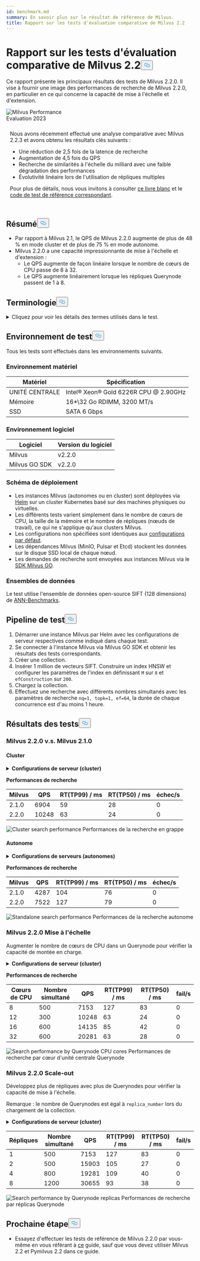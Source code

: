 ```yaml
---
id: benchmark.md
summary: En savoir plus sur le résultat de référence de Milvus.
title: Rapport sur les tests d'évaluation comparative de Milvus 2.2
---
```

<h1 id="Milvus-22-Benchmark-Test-Report" class="common-anchor-header">Rapport sur les tests d'évaluation comparative de Milvus 2.2<button data-href="#Milvus-22-Benchmark-Test-Report" class="anchor-icon" translate="no">
      <svg translate="no"
        aria-hidden="true"
        focusable="false"
        height="20"
        version="1.1"
        viewBox="0 0 16 16"
        width="16"
      >
        <path
          fill="#0092E4"
          fill-rule="evenodd"
          d="M4 9h1v1H4c-1.5 0-3-1.69-3-3.5S2.55 3 4 3h4c1.45 0 3 1.69 3 3.5 0 1.41-.91 2.72-2 3.25V8.59c.58-.45 1-1.27 1-2.09C10 5.22 8.98 4 8 4H4c-.98 0-2 1.22-2 2.5S3 9 4 9zm9-3h-1v1h1c1 0 2 1.22 2 2.5S13.98 12 13 12H9c-.98 0-2-1.22-2-2.5 0-.83.42-1.64 1-2.09V6.25c-1.09.53-2 1.84-2 3.25C6 11.31 7.55 13 9 13h4c1.45 0 3-1.69 3-3.5S14.5 6 13 6z"
        ></path>
      </svg>
    </button></h1><p>Ce rapport présente les principaux résultats des tests de Milvus 2.2.0. Il vise à fournir une image des performances de recherche de Milvus 2.2.0, en particulier en ce qui concerne la capacité de mise à l'échelle et d'extension.</p>
<div class="alert note">
  <div style="display: flex;">
      <div style="flex:0.3;">
        <img translate="no" src="https://zilliz.com/images/whitepaper/performance.png" alt="Milvus Performance Evaluation 2023" />
      </div>
  </div>
  <div style="flex:1;padding: 10px;">
    <p>Nous avons récemment effectué une analyse comparative avec Milvus 2.2.3 et avons obtenu les résultats clés suivants :</p>
    <ul>
      <li>Une réduction de 2,5 fois de la latence de recherche</li>
      <li>Augmentation de 4,5 fois du QPS</li>
      <li>Recherche de similarités à l'échelle du milliard avec une faible dégradation des performances</li>
      <li>Évolutivité linéaire lors de l'utilisation de répliques multiples</li>
    </ul>
    <p>Pour plus de détails, nous vous invitons à consulter <a href="https://zilliz.com/resources/whitepaper/milvus-performance-benchmark">ce livre blanc</a> et le <a href="https://github.com/zilliztech/VectorDBBench">code de test de référence correspondant</a>. </p>
  </div>
</div>
<h2 id="Summary" class="common-anchor-header">Résumé<button data-href="#Summary" class="anchor-icon" translate="no">
      <svg translate="no"
        aria-hidden="true"
        focusable="false"
        height="20"
        version="1.1"
        viewBox="0 0 16 16"
        width="16"
      >
        <path
          fill="#0092E4"
          fill-rule="evenodd"
          d="M4 9h1v1H4c-1.5 0-3-1.69-3-3.5S2.55 3 4 3h4c1.45 0 3 1.69 3 3.5 0 1.41-.91 2.72-2 3.25V8.59c.58-.45 1-1.27 1-2.09C10 5.22 8.98 4 8 4H4c-.98 0-2 1.22-2 2.5S3 9 4 9zm9-3h-1v1h1c1 0 2 1.22 2 2.5S13.98 12 13 12H9c-.98 0-2-1.22-2-2.5 0-.83.42-1.64 1-2.09V6.25c-1.09.53-2 1.84-2 3.25C6 11.31 7.55 13 9 13h4c1.45 0 3-1.69 3-3.5S14.5 6 13 6z"
        ></path>
      </svg>
    </button></h2><ul>
<li>Par rapport à Milvus 2.1, le QPS de Milvus 2.2.0 augmente de plus de 48 % en mode cluster et de plus de 75 % en mode autonome.</li>
<li>Milvus 2.2.0 a une capacité impressionnante de mise à l'échelle et d'extension :<ul>
<li>Le QPS augmente de façon linéaire lorsque le nombre de cœurs de CPU passe de 8 à 32.</li>
<li>Le QPS augmente linéairement lorsque les répliques Querynode passent de 1 à 8.</li>
</ul></li>
</ul>
<h2 id="Terminology" class="common-anchor-header">Terminologie<button data-href="#Terminology" class="anchor-icon" translate="no">
      <svg translate="no"
        aria-hidden="true"
        focusable="false"
        height="20"
        version="1.1"
        viewBox="0 0 16 16"
        width="16"
      >
        <path
          fill="#0092E4"
          fill-rule="evenodd"
          d="M4 9h1v1H4c-1.5 0-3-1.69-3-3.5S2.55 3 4 3h4c1.45 0 3 1.69 3 3.5 0 1.41-.91 2.72-2 3.25V8.59c.58-.45 1-1.27 1-2.09C10 5.22 8.98 4 8 4H4c-.98 0-2 1.22-2 2.5S3 9 4 9zm9-3h-1v1h1c1 0 2 1.22 2 2.5S13.98 12 13 12H9c-.98 0-2-1.22-2-2.5 0-.83.42-1.64 1-2.09V6.25c-1.09.53-2 1.84-2 3.25C6 11.31 7.55 13 9 13h4c1.45 0 3-1.69 3-3.5S14.5 6 13 6z"
        ></path>
      </svg>
    </button></h2><p><details>
<summary>Cliquez pour voir les détails des termes utilisés dans le test.</summary>
<table class="terminology">
<thead>
<tr>
<th>Terme</th>
<th>Description</th>
</tr>
</thead>
<tbody>
<tr>
<td>nq</td>
<td>Nombre de vecteurs à rechercher dans une demande de recherche</td>
</tr>
<tr>
<td>topk</td>
<td>Nombre de vecteurs les plus proches à récupérer pour chaque vecteur (dans nq) dans une requête de recherche</td>
</tr>
<tr>
<td>ef</td>
<td>Paramètre de recherche spécifique à l'<a href="https://milvus.io/docs/v2.2.x/index.md">index HNSW</a></td>
</tr>
<tr>
<td>RT</td>
<td>Temps de réponse entre l'envoi de la demande et la réception de la réponse</td>
</tr>
<tr>
<td>QPS</td>
<td>Nombre de demandes de recherche traitées avec succès par seconde</td>
</tr>
</tbody>
</table>
</details></p>
<h2 id="Test-environment" class="common-anchor-header">Environnement de test<button data-href="#Test-environment" class="anchor-icon" translate="no">
      <svg translate="no"
        aria-hidden="true"
        focusable="false"
        height="20"
        version="1.1"
        viewBox="0 0 16 16"
        width="16"
      >
        <path
          fill="#0092E4"
          fill-rule="evenodd"
          d="M4 9h1v1H4c-1.5 0-3-1.69-3-3.5S2.55 3 4 3h4c1.45 0 3 1.69 3 3.5 0 1.41-.91 2.72-2 3.25V8.59c.58-.45 1-1.27 1-2.09C10 5.22 8.98 4 8 4H4c-.98 0-2 1.22-2 2.5S3 9 4 9zm9-3h-1v1h1c1 0 2 1.22 2 2.5S13.98 12 13 12H9c-.98 0-2-1.22-2-2.5 0-.83.42-1.64 1-2.09V6.25c-1.09.53-2 1.84-2 3.25C6 11.31 7.55 13 9 13h4c1.45 0 3-1.69 3-3.5S14.5 6 13 6z"
        ></path>
      </svg>
    </button></h2><p>Tous les tests sont effectués dans les environnements suivants.</p>
<h3 id="Hardware-environment" class="common-anchor-header">Environnement matériel</h3><table>
<thead>
<tr><th>Matériel</th><th>Spécification</th></tr>
</thead>
<tbody>
<tr><td>UNITÉ CENTRALE</td><td>Intel® Xeon® Gold 6226R CPU @ 2.90GHz</td></tr>
<tr><td>Mémoire</td><td>16*\32 Go RDIMM, 3200 MT/s</td></tr>
<tr><td>SSD</td><td>SATA 6 Gbps</td></tr>
</tbody>
</table>
<h3 id="Software-environment" class="common-anchor-header">Environnement logiciel</h3><table>
<thead>
<tr><th>Logiciel</th><th>Version du logiciel</th></tr>
</thead>
<tbody>
<tr><td>Milvus</td><td>v2.2.0</td></tr>
<tr><td>Milvus GO SDK</td><td>v2.2.0</td></tr>
</tbody>
</table>
<h3 id="Deployment-scheme" class="common-anchor-header">Schéma de déploiement</h3><ul>
<li>Les instances Milvus (autonomes ou en cluster) sont déployées via <a href="https://milvus.io/docs/install_standalone-helm.md">Helm</a> sur un cluster Kubernetes basé sur des machines physiques ou virtuelles.</li>
<li>Les différents tests varient simplement dans le nombre de cœurs de CPU, la taille de la mémoire et le nombre de répliques (nœuds de travail), ce qui ne s'applique qu'aux clusters Milvus.</li>
<li>Les configurations non spécifiées sont identiques aux <a href="https://github.com/milvus-io/milvus-helm/blob/master/charts/milvus/values.yaml">configurations par défaut</a>.</li>
<li>Les dépendances Milvus (MinIO, Pulsar et Etcd) stockent les données sur le disque SSD local de chaque nœud.</li>
<li>Les demandes de recherche sont envoyées aux instances Milvus via le <a href="https://github.com/milvus-io/milvus-sdk-go/tree/master/tests">SDK Milvus GO</a>.</li>
</ul>
<h3 id="Data-sets" class="common-anchor-header">Ensembles de données</h3><p>Le test utilise l'ensemble de données open-source SIFT (128 dimensions) de <a href="https://github.com/erikbern/ann-benchmarks/#data-sets">ANN-Benchmarks</a>.</p>
<h2 id="Test-pipeline" class="common-anchor-header">Pipeline de test<button data-href="#Test-pipeline" class="anchor-icon" translate="no">
      <svg translate="no"
        aria-hidden="true"
        focusable="false"
        height="20"
        version="1.1"
        viewBox="0 0 16 16"
        width="16"
      >
        <path
          fill="#0092E4"
          fill-rule="evenodd"
          d="M4 9h1v1H4c-1.5 0-3-1.69-3-3.5S2.55 3 4 3h4c1.45 0 3 1.69 3 3.5 0 1.41-.91 2.72-2 3.25V8.59c.58-.45 1-1.27 1-2.09C10 5.22 8.98 4 8 4H4c-.98 0-2 1.22-2 2.5S3 9 4 9zm9-3h-1v1h1c1 0 2 1.22 2 2.5S13.98 12 13 12H9c-.98 0-2-1.22-2-2.5 0-.83.42-1.64 1-2.09V6.25c-1.09.53-2 1.84-2 3.25C6 11.31 7.55 13 9 13h4c1.45 0 3-1.69 3-3.5S14.5 6 13 6z"
        ></path>
      </svg>
    </button></h2><ol>
<li>Démarrer une instance Milvus par Helm avec les configurations de serveur respectives comme indiqué dans chaque test.</li>
<li>Se connecter à l'instance Milvus via Milvus GO SDK et obtenir les résultats des tests correspondants.</li>
<li>Créer une collection.</li>
<li>Insérer 1 million de vecteurs SIFT. Construire un index HNSW et configurer les paramètres de l'index en définissant <code translate="no">M</code> sur <code translate="no">8</code> et <code translate="no">efConstruction</code> sur <code translate="no">200</code>.</li>
<li>Chargez la collection.</li>
<li>Effectuez une recherche avec différents nombres simultanés avec les paramètres de recherche <code translate="no">nq=1, topk=1, ef=64</code>, la durée de chaque concurrence est d'au moins 1 heure.</li>
</ol>
<h2 id="Test-results" class="common-anchor-header">Résultats des tests<button data-href="#Test-results" class="anchor-icon" translate="no">
      <svg translate="no"
        aria-hidden="true"
        focusable="false"
        height="20"
        version="1.1"
        viewBox="0 0 16 16"
        width="16"
      >
        <path
          fill="#0092E4"
          fill-rule="evenodd"
          d="M4 9h1v1H4c-1.5 0-3-1.69-3-3.5S2.55 3 4 3h4c1.45 0 3 1.69 3 3.5 0 1.41-.91 2.72-2 3.25V8.59c.58-.45 1-1.27 1-2.09C10 5.22 8.98 4 8 4H4c-.98 0-2 1.22-2 2.5S3 9 4 9zm9-3h-1v1h1c1 0 2 1.22 2 2.5S13.98 12 13 12H9c-.98 0-2-1.22-2-2.5 0-.83.42-1.64 1-2.09V6.25c-1.09.53-2 1.84-2 3.25C6 11.31 7.55 13 9 13h4c1.45 0 3-1.69 3-3.5S14.5 6 13 6z"
        ></path>
      </svg>
    </button></h2><h3 id="Milvus-220-vs-Milvus-210" class="common-anchor-header">Milvus 2.2.0 v.s. Milvus 2.1.0</h3><h4 id="Cluster" class="common-anchor-header">Cluster</h4><p><details>
<summary><b>Configurations de serveur (cluster)</b></summary><code translate="no">yaml queryNode: replicas: 1 resources: limits: cpu: &quot;12.0&quot; memory: 8Gi requests: cpu: &quot;12.0&quot; memory: 8Gi</code></details></p>
<p><strong>Performances de recherche</strong></p>
<table>
<thead>
<tr><th>Milvus</th><th>QPS</th><th>RT(TP99) / ms</th><th>RT(TP50) / ms</th><th>échec/s</th></tr>
</thead>
<tbody>
<tr><td>2.1.0</td><td>6904</td><td>59</td><td>28</td><td>0</td></tr>
<tr><td>2.2.0</td><td>10248</td><td>63</td><td>24</td><td>0</td></tr>
</tbody>
</table>
<p>
  
   <span class="img-wrapper"> <img translate="no" src="/docs/v2.5.x/assets/cluster_search_performance_210_vs_220.png" alt="Cluster search performance" class="doc-image" id="cluster-search-performance" />
   </span> <span class="img-wrapper"> <span>Performances de la recherche en grappe</span> </span></p>
<h4 id="Standalone" class="common-anchor-header">Autonome</h4><p><details>
<summary><b>Configurations de serveurs (autonomes)</b></summary><code translate="no">yaml standalone: replicas: 1 resources: limits: cpu: &quot;12.0&quot; memory: 16Gi requests: cpu: &quot;12.0&quot; memory: 16Gi</code></details></p>
<p><strong>Performances de recherche</strong></p>
<table>
<thead>
<tr><th>Milvus</th><th>QPS</th><th>RT(TP99) / ms</th><th>RT(TP50) / ms</th><th>échec/s</th></tr>
</thead>
<tbody>
<tr><td>2.1.0</td><td>4287</td><td>104</td><td>76</td><td>0</td></tr>
<tr><td>2.2.0</td><td>7522</td><td>127</td><td>79</td><td>0</td></tr>
</tbody>
</table>
<p>
  
   <span class="img-wrapper"> <img translate="no" src="/docs/v2.5.x/assets/standalone_search_performance_210_vs_220.png" alt="Standalone search performance" class="doc-image" id="standalone-search-performance" />
   </span> <span class="img-wrapper"> <span>Performances de la recherche autonome</span> </span></p>
<h3 id="Milvus-220-Scale-up" class="common-anchor-header">Milvus 2.2.0 Mise à l'échelle</h3><p>Augmenter le nombre de cœurs de CPU dans un Querynode pour vérifier la capacité de montée en charge.</p>
<p><details>
<summary><b>Configurations de serveur (cluster)</b></summary><code translate="no">yaml queryNode: replicas: 1 resources: limits: cpu: &quot;8.0&quot; /&quot;12.0&quot; /&quot;16.0&quot; /&quot;32.0&quot; memory: 8Gi requests: cpu: &quot;8.0&quot; /&quot;12.0&quot; /&quot;16.0&quot; /&quot;32.0&quot; memory: 8Gi</code></details></p>
<p><strong>Performances de recherche</strong></p>
<table>
<thead>
<tr><th>Cœurs de CPU</th><th>Nombre simultané</th><th>QPS</th><th>RT(TP99) / ms</th><th>RT(TP50) / ms</th><th>fail/s</th></tr>
</thead>
<tbody>
<tr><td>8</td><td>500</td><td>7153</td><td>127</td><td>83</td><td>0</td></tr>
<tr><td>12</td><td>300</td><td>10248</td><td>63</td><td>24</td><td>0</td></tr>
<tr><td>16</td><td>600</td><td>14135</td><td>85</td><td>42</td><td>0</td></tr>
<tr><td>32</td><td>600</td><td>20281</td><td>63</td><td>28</td><td>0</td></tr>
</tbody>
</table>
<p>
  
   <span class="img-wrapper"> <img translate="no" src="/docs/v2.5.x/assets/search_performance_by_querynode_cpu_cores.png" alt="Search performance by Querynode CPU cores" class="doc-image" id="search-performance-by-querynode-cpu-cores" />
   </span> <span class="img-wrapper"> <span>Performances de recherche par cœur d'unité centrale Querynode</span> </span></p>
<h3 id="Milvus-220-Scale-out" class="common-anchor-header">Milvus 2.2.0 Scale-out</h3><p>Développez plus de répliques avec plus de Querynodes pour vérifier la capacité de mise à l'échelle.</p>
<div class="alert note">
<p>Remarque : le nombre de Querynodes est égal à <code translate="no">replica_number</code> lors du chargement de la collection.</p>
</div>
<p><details>
<summary><b>Configurations de serveur (cluster)</b></summary><code translate="no">yaml queryNode: replicas: 1 / 2 / 4 / 8 resources: limits: cpu: &quot;8.0&quot; memory: 8Gi requests: cpu: &quot;8.0&quot; memory: 8Gi</code></details></p>
<table>
<thead>
<tr><th>Répliques</th><th>Nombre simultané</th><th>QPS</th><th>RT(TP99) / ms</th><th>RT(TP50) / ms</th><th>fail/s</th></tr>
</thead>
<tbody>
<tr><td>1</td><td>500</td><td>7153</td><td>127</td><td>83</td><td>0</td></tr>
<tr><td>2</td><td>500</td><td>15903</td><td>105</td><td>27</td><td>0</td></tr>
<tr><td>4</td><td>800</td><td>19281</td><td>109</td><td>40</td><td>0</td></tr>
<tr><td>8</td><td>1200</td><td>30655</td><td>93</td><td>38</td><td>0</td></tr>
</tbody>
</table>
<p>
  
   <span class="img-wrapper"> <img translate="no" src="/docs/v2.5.x/assets/search_performance_by_querynode_replicas.png" alt="Search performance by Querynode replicas" class="doc-image" id="search-performance-by-querynode-replicas" />
   </span> <span class="img-wrapper"> <span>Performances de recherche par réplicas Querynode</span> </span></p>
<h2 id="Whats-next" class="common-anchor-header">Prochaine étape<button data-href="#Whats-next" class="anchor-icon" translate="no">
      <svg translate="no"
        aria-hidden="true"
        focusable="false"
        height="20"
        version="1.1"
        viewBox="0 0 16 16"
        width="16"
      >
        <path
          fill="#0092E4"
          fill-rule="evenodd"
          d="M4 9h1v1H4c-1.5 0-3-1.69-3-3.5S2.55 3 4 3h4c1.45 0 3 1.69 3 3.5 0 1.41-.91 2.72-2 3.25V8.59c.58-.45 1-1.27 1-2.09C10 5.22 8.98 4 8 4H4c-.98 0-2 1.22-2 2.5S3 9 4 9zm9-3h-1v1h1c1 0 2 1.22 2 2.5S13.98 12 13 12H9c-.98 0-2-1.22-2-2.5 0-.83.42-1.64 1-2.09V6.25c-1.09.53-2 1.84-2 3.25C6 11.31 7.55 13 9 13h4c1.45 0 3-1.69 3-3.5S14.5 6 13 6z"
        ></path>
      </svg>
    </button></h2><ul>
<li>Essayez d'effectuer les tests de référence de Milvus 2.2.0 par vous-même en vous référant à <a href="https://milvus.io/blog/2022-08-16-A-Quick-Guide-to-Benchmarking-Milvus-2-1.md">ce</a> guide, sauf que vous devez utiliser Milvus 2.2 et Pymilvus 2.2 dans ce guide.</li>
</ul>
